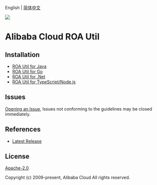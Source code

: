 English | [简体中文](README-CN.md)

![](https://aliyunsdk-pages.alicdn.com/icons/AlibabaCloud.svg)

# Alibaba Cloud ROA Util
## Installation

- [ROA Util for Java](./java/README.md)
- [ROA Util for Go](./golang/README.md)
- [ROA Util for .Net](./csharp/README.md)
- [ROA Util for TypeScript/Node.js](./ts/README.md)

## Issues
[Opening an Issue](https://github.com/aliyun/tea-roa-util/issues/new), Issues not conforming to the guidelines may be closed immediately.

## References
* [Latest Release](https://github.com/aliyun/tea-roa-util)

## License
[Apache-2.0](http://www.apache.org/licenses/LICENSE-2.0)

Copyright (c) 2009-present, Alibaba Cloud All rights reserved.